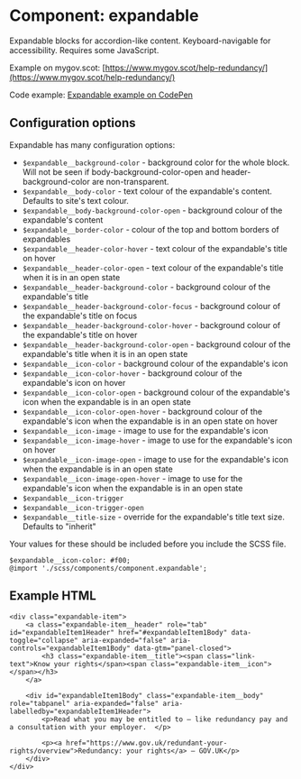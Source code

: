 # Component: expandable

Expandable blocks for accordion-like content. Keyboard-navigable for accessibility. Requires some JavaScript.

Example on mygov.scot: [https://www.mygov.scot/help-redundancy/](https://www.mygov.scot/help-redundancy/)

Code example: [Expandable example on CodePen](https://codepen.io/jsutcliffe/pen/mWOrbr)

## Configuration options

Expandable has many configuration options:

* `$expandable__background-color` - background color for the whole block. Will not be seen if body-background-color-open and header-background-color are non-transparent.
* `$expandable__body-color` - text colour of the expandable's content. Defaults to site's text colour.
* `$expandable__body-background-color-open` - background colour of the expandable's content
* `$expandable__border-color` - colour of the top and bottom borders of expandables
* `$expandable__header-color-hover` - text colour of the expandable's title on hover
* `$expandable__header-color-open` - text colour of the expandable's title when it is in an open state
* `$expandable__header-background-color` - background colour of the expandable's title
* `$expandable__header-background-color-focus` - background colour of the expandable's title on focus
* `$expandable__header-background-color-hover` - background colour of the expandable's title on hover
* `$expandable__header-background-color-open` - background colour of the expandable's title when it is in an open state
* `$expandable__icon-color` - background colour of the expandable's icon
* `$expandable__icon-color-hover` - background colour of the expandable's icon on hover
* `$expandable__icon-color-open` - background colour of the expandable's icon when the expandable is in an open state
* `$expandable__icon-color-open-hover` - background colour of the expandable's icon when the expandable is in an open state on hover
* `$expandable__icon-image` - image to use for the expandable's icon
* `$expandable__icon-image-hover` - image to use for the expandable's icon on hover
* `$expandable__icon-image-open` - image to use for the expandable's  icon when the expandable is in an open state
* `$expandable__icon-image-open-hover` - image to use for the expandable's  icon when the expandable is in an open state
* `$expandable__icon-trigger`
* `$expandable__icon-trigger-open`
* `$expandable__title-size` - override for the expandable's title text size. Defaults to "inherit"

Your values for these should be included before you include the SCSS file.

    $expandable__icon-color: #f00;
    @import './scss/components/component.expandable';

## Example HTML

    <div class="expandable-item">
        <a class="expandable-item__header" role="tab" id="expandableItem1Header" href="#expandableItem1Body" data-toggle="collapse" aria-expanded="false" aria-controls="expandableItem1Body" data-gtm="panel-closed">
            <h3 class="expandable-item__title"><span class="link-text">Know your rights</span><span class="expandable-item__icon"></span></h3>
        </a>

        <div id="expandableItem1Body" class="expandable-item__body" role="tabpanel" aria-expanded="false" aria-labelledby="expandableItem1Header">
            <p>Read what you may be entitled to – like redundancy pay and a consultation with your employer.  </p>

            <p><a href="https://www.gov.uk/redundant-your-rights/overview">Redundancy: your rights</a> – GOV.UK</p>
        </div>
    </div>
